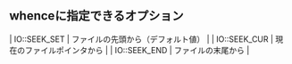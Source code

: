 ## whenceに指定できるオプション

| IO::SEEK_SET | ファイルの先頭から（デフォルト値） |
| IO::SEEK_CUR | 現在のファイルポインタから |
| IO::SEEK_END | ファイルの末尾から |
